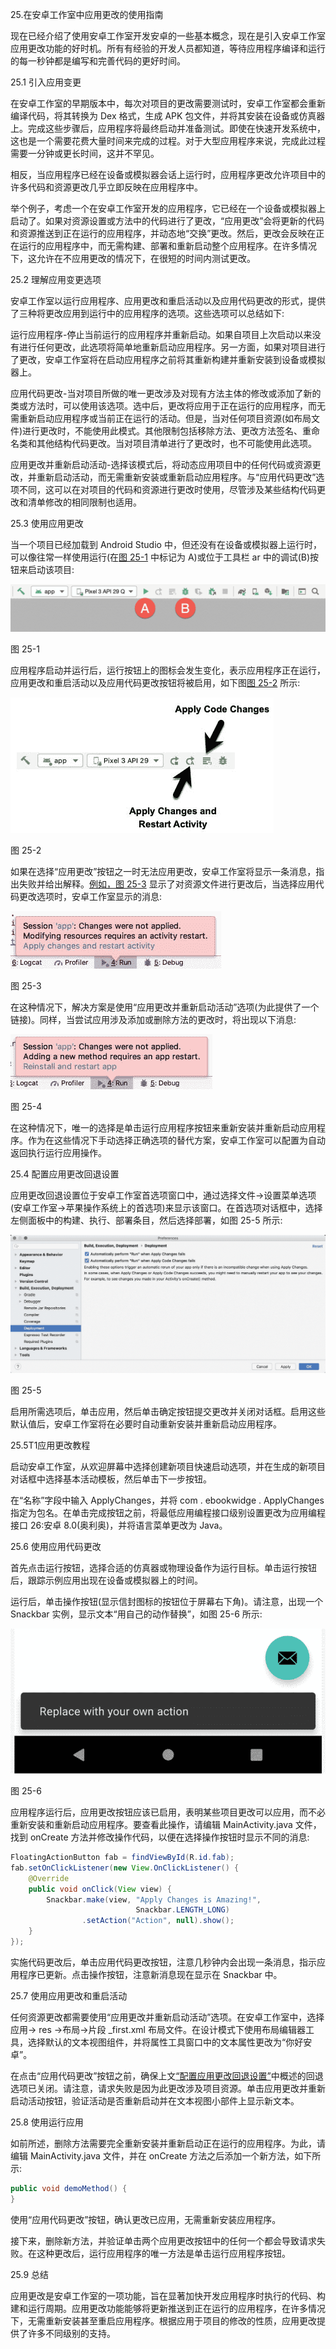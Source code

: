 25.在安卓工作室中应用更改的使用指南

现在已经介绍了使用安卓工作室开发安卓的一些基本概念，现在是引入安卓工作室应用更改功能的好时机。所有有经验的开发人员都知道，等待应用程序编译和运行的每一秒钟都是编写和完善代码的更好时间。

25.1 引入应用变更

在安卓工作室的早期版本中，每次对项目的更改需要测试时，安卓工作室都会重新编译代码，将其转换为 Dex 格式，生成 APK 包文件，并将其安装在设备或仿真器上。完成这些步骤后，应用程序将最终启动并准备测试。即使在快速开发系统中，这也是一个需要花费大量时间来完成的过程。对于大型应用程序来说，完成此过程需要一分钟或更长时间，这并不罕见。

相反，当应用程序已经在设备或模拟器会话上运行时，应用程序更改允许项目中的许多代码和资源更改几乎立即反映在应用程序中。

举个例子，考虑一个在安卓工作室开发的应用程序，它已经在一个设备或模拟器上启动了。如果对资源设置或方法中的代码进行了更改，“应用更改”会将更新的代码和资源推送到正在运行的应用程序，并动态地“交换”更改。然后，更改会反映在正在运行的应用程序中，而无需构建、部署和重新启动整个应用程序。在许多情况下，这允许在不应用更改的情况下，在很短的时间内测试更改。

25.2 理解应用变更选项

安卓工作室以运行应用程序、应用更改和重启活动以及应用代码更改的形式，提供了三种将更改应用到运行中的应用程序的选项。这些选项可以总结如下:

运行应用程序-停止当前运行的应用程序并重新启动。如果自项目上次启动以来没有进行任何更改，此选项将简单地重新启动应用程序。另一方面，如果对项目进行了更改，安卓工作室将在启动应用程序之前将其重新构建并重新安装到设备或模拟器上。

应用代码更改-当对项目所做的唯一更改涉及对现有方法主体的修改或添加了新的类或方法时，可以使用该选项。选中后，更改将应用于正在运行的应用程序，而无需重新启动应用程序或当前正在运行的活动。但是，当对任何项目资源(如布局文件)进行更改时，不能使用此模式。其他限制包括移除方法、更改方法签名、重命名类和其他结构代码更改。当对项目清单进行了更改时，也不可能使用此选项。

应用更改并重新启动活动-选择该模式后，将动态应用项目中的任何代码或资源更改，并重新启动活动，而无需重新安装或重新启动应用程序。与“应用代码更改”选项不同，这可以在对项目的代码和资源进行更改时使用，尽管涉及某些结构代码更改和清单修改的相同限制也适用。

25.3 使用应用更改

当一个项目已经加载到 Android Studio 中，但还没有在设备或模拟器上运行时，可以像往常一样使用运行(在[图 25-1](#_idTextAnchor582) 中标记为 A)或位于工具栏 ar 中的调试(B)按钮来启动该项目:

![](img/as_3.6_run_debug_toolbar_buttons.jpg)

图 25-1

应用程序启动并运行后，运行按钮上的图标会发生变化，表示应用程序正在运行，应用更改和重启活动以及应用代码更改按钮将被启用，如下图[图 25-2](#_idTextAnchor583) 所示:

![](img/as_3.5_apply_changes_labelled_buttons.jpg)

图 25-2

如果在选择“应用更改”按钮之一时无法应用更改，安卓工作室将显示一条消息，指出失败并给出解释。[例如，图 25-3](#_idTextAnchor584) 显示了对资源文件进行更改后，当选择应用代码更改选项时，安卓工作室显示的消息:

![](img/as_3.5_apply_changes_fail_resources.jpg)

图 25-3

在这种情况下，解决方案是使用“应用更改并重新启动活动”选项(为此提供了一个链接)。同样，当尝试应用涉及添加或删除方法的更改时，将出现以下消息:

![](img/as_3.5_apply_changes_fail_methods.jpg)

图 25-4

在这种情况下，唯一的选择是单击运行应用程序按钮来重新安装并重新启动应用程序。作为在这些情况下手动选择正确选项的替代方案，安卓工作室可以配置为自动返回执行运行应用操作。

25.4 配置应用更改回退设置

应用更改回退设置位于安卓工作室首选项窗口中，通过选择文件->设置菜单选项(安卓工作室->苹果操作系统上的首选项)来显示该窗口。在首选项对话框中，选择左侧面板中的构建、执行、部署条目，然后选择部署，如图 25-5 所示:

![](img/as_3.5_apply_changes_preferences.jpg)

图 25-5

启用所需选项后，单击应用，然后单击确定按钮提交更改并关闭对话框。启用这些默认值后，安卓工作室将在必要时自动重新安装并重新启动应用程序。

25.5T1应用更改教程

启动安卓工作室，从欢迎屏幕中选择创建新项目快速启动选项，并在生成的新项目对话框中选择基本活动模板，然后单击下一步按钮。

在“名称”字段中输入 ApplyChanges，并将 com . ebookwidge . ApplyChanges 指定为包名。在单击完成按钮之前，将最低应用编程接口级别设置更改为应用编程接口 26:安卓 8.0(奥利奥)，并将语言菜单更改为 Java。

25.6 使用应用代码更改

首先点击运行按钮，选择合适的仿真器或物理设备作为运行目标。单击运行按钮后，跟踪示例应用出现在设备或模拟器上的时间。

运行后，单击操作按钮(显示信封图标的按钮位于屏幕右下角)。请注意，出现一个 Snackbar 实例，显示文本“用自己的动作替换”，如图 25-6 所示:

![](img/as_4.1_apply_changes_snackbar.jpg)

图 25-6

应用程序运行后，应用更改按钮应该已启用，表明某些项目更改可以应用，而不必重新安装和重新启动应用程序。要查看此操作，请编辑 MainActivity.java 文件，找到 onCreate 方法并修改操作代码，以便在选择操作按钮时显示不同的消息:

```java
FloatingActionButton fab = findViewById(R.id.fab);
fab.setOnClickListener(new View.OnClickListener() {
    @Override
    public void onClick(View view) {
        Snackbar.make(view, "Apply Changes is Amazing!", 
                            Snackbar.LENGTH_LONG)
                .setAction("Action", null).show();
    }
});
```

实施代码更改后，单击应用代码更改按钮，注意几秒钟内会出现一条消息，指示应用程序已更新。点击操作按钮，注意新消息现在显示在 Snackbar 中。

25.7 使用应用更改和重启活动

任何资源更改都需要使用“应用更改并重新启动活动”选项。在安卓工作室中，选择应用-> res ->布局->片段 _first.xml 布局文件。在设计模式下使用布局编辑器工具，选择默认的文本视图组件，并将属性工具窗口中的文本属性更改为“你好安卓”。

在点击“应用代码更改”按钮之前，确保上文[“配置应用更改回退设置”](#_idTextAnchor585)中概述的回退选项已关闭。请注意，请求失败是因为此更改涉及项目资源。单击应用更改并重新启动活动按钮，验证活动是否重新启动并在文本视图小部件上显示新文本。

25.8 使用运行应用

如前所述，删除方法需要完全重新安装并重新启动正在运行的应用程序。为此，请编辑 MainActivity.java 文件，并在 onCreate 方法之后添加一个新方法，如下所示:

```java
public void demoMethod() {
}
```

使用“应用代码更改”按钮，确认更改已应用，无需重新安装应用程序。

接下来，删除新方法，并验证单击两个应用更改按钮中的任何一个都会导致请求失败。在这种更改后，运行应用程序的唯一方法是单击运行应用程序按钮。

25.9 总结

应用更改是安卓工作室的一项功能，旨在显著加快开发应用程序时执行的代码、构建和运行周期。应用更改功能能够将更新推送到正在运行的应用程序，在许多情况下，无需重新安装甚至重启应用程序。根据应用于项目的修改的性质，应用更改提供了许多不同级别的支持。